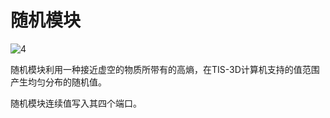 # 随机模块

![4](item:tis3d:random_module)

随机模块利用一种接近虚空的物质所带有的高熵，在TIS-3D计算机支持的值范围产生均匀分布的随机值。

随机模块连续值写入其四个端口。